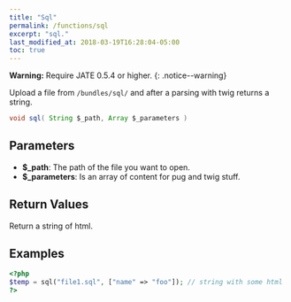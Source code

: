 ```yaml
---
title: "Sql"
permalink: /functions/sql
excerpt: "sql."
last_modified_at: 2018-03-19T16:28:04-05:00
toc: true
---
```


**Warning:** Require JATE 0.5.4 or higher.
{: .notice--warning}

Upload a file from `/bundles/sql/` and after a parsing with twig returns a string.
```java
void sql( String $_path, Array $_parameters )
```

## Parameters
* **$_path**: The path of the file you want to open.
* **$_parameters**: Is an array of content for pug and twig stuff.

## Return Values
Return a string of html.

## Examples
```php
<?php
$temp = sql("file1.sql", ["name" => "foo"]); // string with some html
?>
```
